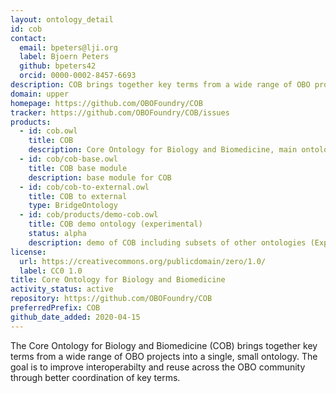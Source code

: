 ```yaml
---
layout: ontology_detail
id: cob
contact:
  email: bpeters@lji.org
  label: Bjoern Peters
  github: bpeters42
  orcid: 0000-0002-8457-6693
description: COB brings together key terms from a wide range of OBO projects to improve interoperability.
domain: upper
homepage: https://github.com/OBOFoundry/COB
tracker: https://github.com/OBOFoundry/COB/issues
products:
  - id: cob.owl
    title: COB
    description: Core Ontology for Biology and Biomedicine, main ontology
  - id: cob/cob-base.owl
    title: COB base module
    description: base module for COB
  - id: cob/cob-to-external.owl
    title: COB to external
    type: BridgeOntology
  - id: cob/products/demo-cob.owl
    title: COB demo ontology (experimental)
    status: alpha
    description: demo of COB including subsets of other ontologies (Experimental, for demo purposes only)
license:
  url: https://creativecommons.org/publicdomain/zero/1.0/
  label: CC0 1.0
title: Core Ontology for Biology and Biomedicine
activity_status: active
repository: https://github.com/OBOFoundry/COB
preferredPrefix: COB
github_date_added: 2020-04-15
---
```


The Core Ontology for Biology and Biomedicine (COB) brings together key terms from a wide range of OBO projects into a single, small ontology. The goal is to improve interoperabilty and reuse across the OBO community through better coordination of key terms.
